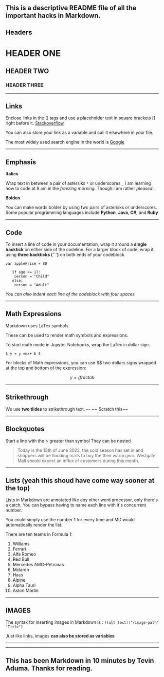 This is a descriptive README file of all the important hacks in Markdown.
------------------------------------------------------------------------
Headers
------------------------------------------------------------------------
# HEADER ONE
## HEADER TWO
### HEADER THREE
------------------------------------------------------------------------
Links
------------------------------------------------------------------------
Enclose links in the () tags and use a placeholder text in square brackets [] right before it.
[Stackoverflow](www.stackoverflow.com)

You can also store your link as a variable and call it elsewhere in your file.

The most widely used search engine in the world is [Google]

-------------------------------------------------------------------------
Emphasis
-------------------------------------------------------------------------
**Italics**

Wrap text in between a pair of astersiks `*` or underscores `_`
I am learning how to code at 6 am in the _freezing morning_. Though I am rather *pleased*.

**Bolden**

You can make words bolder by using two pairs of asterisks or underscores.
Some popular programming languages include **Python**, **Java**, **C#**, and **Ruby**

-------------------------------------------------------------------------
Code
-------------------------------------------------------------------------
To insert a line of code in your documentation, wrap it around a **single backtick** on either side of the codeline.
For a larger block of code, wrap it using **three backticks (```)** on both ends of your codeblock.

`var applePrice = 80`

```
   if age <= 17:
	person = "Child"
   else:
	person = "Adult"
```

*You can also indent each line of the codeblock with four spaces*

--------------------------------------------------------------------------
Math Expressions
--------------------------------------------------------------------------

Markdown uses LaTex symbols.

These can be used to render math symbols and expressions.

To start math mode in Jupyter Notebooks, wrap the LaTex in dollar sign.

` $ y = y =mx+ b $ `

For blocks of Math expressions, you can use $$ two dollars signs wrapped at the top and bottom of the expression:

$$
y = /fract {a}{b}
$$

---------------------------------------------------------------------------
Strikethrough
---------------------------------------------------------------------------

We use **two tildes** to strikethrough text. `~~`
~~ Scratch this~~

---------------------------------------------------------------------------
Blockquotes
---------------------------------------------------------------------------
Start a line with the > greater than symbol
They can be nested

>Today is the 13th of June 2022, the cold season has set in and shoppers will be flooding malls to buy the their warm gear.
> Westgate Mall should expect an influx of customers during this month.

---------------------------------------------------------------------------
Lists (yeah this shoud have come way sooner at the top)
---------------------------------------------------------------------------
Lists in Markdown are annotated like any other word processor, only there's a catch. You can bypass having to name
each line with it's concurrent number.

You could simply use the number 1 for every time and MD would automatically render the list.

There are ten teams in Formula 1:
1. Williams
1. Ferrari
1. Alfa Romeo
1. Red Bull
1. Mercedes AMG-Petronas
1. Mclaren
1. Haas
1. Alpine
1. Alpha Tauri
1. Aston Martin

----------------------------------------------------------------------------
IMAGES
----------------------------------------------------------------------------
The syntax for inserting images in Markdown is : `![alt text]("/image-path" "Title")`

Just like links, images **can also be stored as variables**

----------------------------------------------------------------------------
[Google]: <www.google.com>

----------------------------------------------------------------------------
This has been Markdown in 10 minutes by Tevin Aduma.
Thanks for reading.
----------------------------------------------------------------------------
